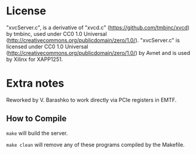 # License
"xvcServer.c", is a derivative of "xvcd.c" (https://github.com/tmbinc/xvcd) 
by tmbinc, used under CC0 1.0 Universal (http://creativecommons.org/publicdomain/zero/1.0/). 
"xvcServer.c" is licensed under CC0 1.0 Universal (http://creativecommons.org/publicdomain/zero/1.0/) 
by Avnet and is used by Xilinx for XAPP1251.

# Extra notes
Reworked by V. Barashko to work directly via PCIe registers in EMTF.

## How to Compile
`make`
will build the server.

`make clean`
will remove any of these programs compiled by the Makefile.
